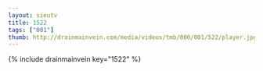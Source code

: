 ```yaml
--- 
layout: sieutv
title: 1522
tags: ["001"]
thumb: http://drainmainvein.com/media/videos/tmb/000/001/522/player.jpg
---
```

{% include drainmainvein key="1522" %} 
